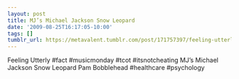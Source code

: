 ```yaml
---
layout: post
title: MJ’s Michael Jackson Snow Leopard
date: '2009-08-25T16:17:05-10:00'
tags: []
tumblr_url: https://metavalent.tumblr.com/post/171757397/feeling-utterly-fact-musicmonday-tcot
---
```

Feeling Utterly #fact #musicmonday #tcot #itsnotcheating MJ’s Michael Jackson Snow Leopard Pam Bobblehead #healthcare #psychology

